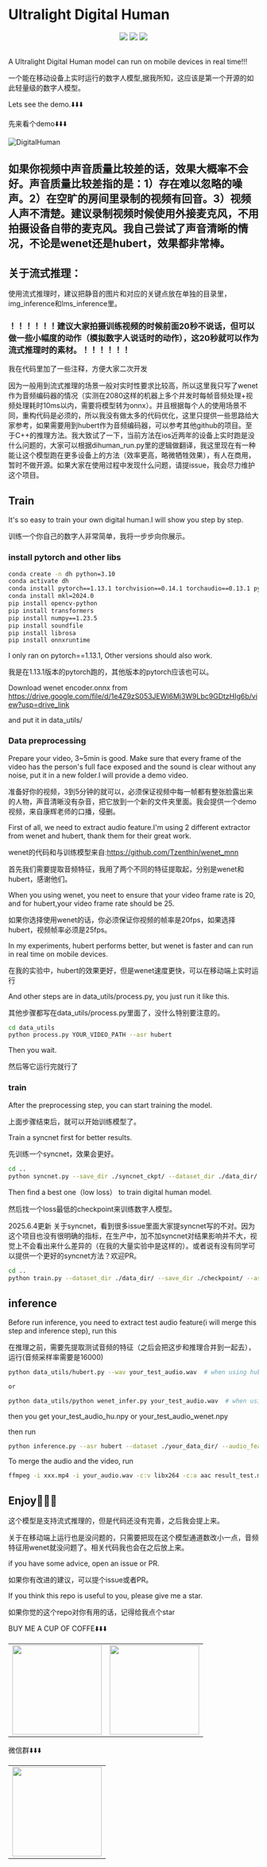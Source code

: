 # Ultralight Digital Human

<p align="center">
    <a href="./LICENSE"><img src="https://img.shields.io/badge/license-Apache%202-dfd.svg"></a>
    <a href=""><img src="https://img.shields.io/badge/python-3.10-aff.svg"></a>
    <a href="https://github.com/anliyuan/Ultralight-Digital-Human/stargazers"><img src="https://img.shields.io/github/stars/anliyuan/Ultralight-Digital-Human?color=ccf"></a>
  <br>
    <br>
</p>

A Ultralight Digital Human model can run on mobile devices in real time!!!

一个能在移动设备上实时运行的数字人模型,据我所知，这应该是第一个开源的如此轻量级的数字人模型。

Lets see the demo.⬇️⬇️⬇️

先来看个demo⬇️⬇️⬇️

![DigitalHuman](https://github.com/user-attachments/assets/9d0b37ee-2076-4b4f-93ba-eb939a9fb427)

## 如果你视频中声音质量比较差的话，效果大概率不会好。声音质量比较差指的是：1）存在难以忽略的噪声。2）在空旷的房间里录制的视频有回音。3）视频人声不清楚。建议录制视频时候使用外接麦克风，不用拍摄设备自带的麦克风。我自己尝试了声音清晰的情况，不论是wenet还是hubert，效果都非常棒。

## 关于流式推理：

使用流式推理时，建议把静音的图片和对应的关键点放在单独的目录里，img_inference和lms_inference里。

### ！！！！！！建议大家拍摄训练视频的时候前面20秒不说话，但可以做一些小幅度的动作（模拟数字人说话时的动作），这20秒就可以作为流式推理时的素材。！！！！！！

我在代码里加了一些注释，方便大家二次开发

因为一般用到流式推理的场景一般对实时性要求比较高，所以这里我只写了wenet作为音频编码器的情况（实测在2080这样的机器上多个并发时每帧音频处理+视频处理耗时10ms以内，需要将模型转为onnx）。并且根据每个人的使用场景不同，重构代码是必须的，所以我没有做太多的代码优化，这里只提供一些思路给大家参考，如果需要用到hubert作为音频编码器，可以参考其他github的项目。至于C++的推理方法。我大致试了一下，当前方法在ios近两年的设备上实时跑是没什么问题的，大家可以根据dihuman_run.py里的逻辑做翻译，我这里现在有一种能让这个模型跑在更多设备上的方法（效率更高，略微牺牲效果），有人在商用，暂时不做开源。如果大家在使用过程中发现什么问题，请提issue，我会尽力维护这个项目。

## Train

It's so easy to train your own digital human.I will show you step by step.

训练一个你自己的数字人非常简单，我将一步步向你展示。

### install pytorch and other libs

``` bash
conda create -n dh python=3.10
conda activate dh
conda install pytorch==1.13.1 torchvision==0.14.1 torchaudio==0.13.1 pytorch-cuda=11.7 -c pytorch -c nvidia
conda install mkl=2024.0
pip install opencv-python
pip install transformers
pip install numpy==1.23.5
pip install soundfile
pip install librosa
pip install onnxruntime
```

I only ran on pytorch==1.13.1, Other versions should also work.

我是在1.13.1版本的pytorch跑的，其他版本的pytorch应该也可以。

Download wenet encoder.onnx from https://drive.google.com/file/d/1e4Z9zS053JEWl6Mj3W9Lbc9GDtzHIg6b/view?usp=drive_link 

and put it in data_utils/

### Data preprocessing

Prepare your video, 3~5min is good. Make sure that every frame of the video has the person's full face exposed and the sound is clear without any noise, put it in a new folder.I will provide a demo video.

准备好你的视频，3到5分钟的就可以，必须保证视频中每一帧都有整张脸露出来的人物，声音清晰没有杂音，把它放到一个新的文件夹里面。我会提供一个demo视频，来自康辉老师的口播，侵删。

First of all, we need to extract audio feature.I'm using 2 different extractor from wenet and hubert, thank them for their great work.

wenet的代码和与训练模型来自:https://github.com/Tzenthin/wenet_mnn

首先我们需要提取音频特征，我用了两个不同的特征提取起，分别是wenet和hubert，感谢他们。

When you using wenet, you neet to ensure that your video frame rate is 20, and for hubert,your video frame rate should be 25.

如果你选择使用wenet的话，你必须保证你视频的帧率是20fps，如果选择hubert，视频帧率必须是25fps。

In my experiments, hubert performs better, but wenet is faster and can run in real time on mobile devices.

在我的实验中，hubert的效果更好，但是wenet速度更快，可以在移动端上实时运行

And other steps are in data_utils/process.py, you just run it like this.

其他步骤都写在data_utils/process.py里面了，没什么特别要注意的。

``` bash
cd data_utils
python process.py YOUR_VIDEO_PATH --asr hubert
```

Then you wait.

然后等它运行完就行了

### train

After the preprocessing step, you can start training the model.

上面步骤结束后，就可以开始训练模型了。

Train a syncnet first for better results.

先训练一个syncnet，效果会更好。

``` bash
cd ..
python syncnet.py --save_dir ./syncnet_ckpt/ --dataset_dir ./data_dir/ --asr hubert
```

Then find a best one（low loss） to train digital human model.

然后找一个loss最低的checkpoint来训练数字人模型。

2025.6.4更新
关于syncnet，看到很多issue里面大家提syncnet写的不对。因为这个项目也没有很明确的指标，在生产中，加不加syncnet对结果影响并不大，视觉上不会看出来什么差异的（在我的大量实验中是这样的）。或者说有没有同学可以提供一个更好的syncnet方法？欢迎PR。

``` bash
cd ..
python train.py --dataset_dir ./data_dir/ --save_dir ./checkpoint/ --asr hubert --use_syncnet --syncnet_checkpoint syncnet_ckpt
```

## inference

Before run inference, you need to extract test audio feature(i will merge this step and inference step), run this

在推理之前，需要先提取测试音频的特征（之后会把这步和推理合并到一起去），运行(音频采样率需要是16000)

``` bash
python data_utils/hubert.py --wav your_test_audio.wav  # when using hubert

or

python data_utils/python wenet_infer.py your_test_audio.wav  # when using wenet
```

then you get your_test_audio_hu.npy or your_test_audio_wenet.npy

then run
``` bash
python inference.py --asr hubert --dataset ./your_data_dir/ --audio_feat your_test_audio_hu.npy --save_path xxx.mp4 --checkpoint your_trained_ckpt.pth
```

To merge the audio and the video, run

``` bash
ffmpeg -i xxx.mp4 -i your_audio.wav -c:v libx264 -c:a aac result_test.mp4
```

## Enjoy🎉🎉🎉

这个模型是支持流式推理的，但是代码还没有完善，之后我会提上来。

关于在移动端上运行也是没问题的，只需要把现在这个模型通道数改小一点，音频特征用wenet就没问题了。相关代码我也会在之后放上来。

if you have some advice, open an issue or PR.

如果你有改进的建议，可以提个issue或者PR。

If you think this repo is useful to you, please give me a star.

如果你觉的这个repo对你有用的话，记得给我点个star

BUY ME A CUP OF COFFE⬇️⬇️⬇️
<table>
  <tr>
    <td><img src="demo/15bef5a6d08434c0d70f0ba39bb14fc0.JPG" width="180"/></td>
    <td><img src="demo/36d2896f13bee68247de6ccc89b17a94.JPG" width="180"/></td>
  </tr>
</table>

微信群⬇️⬇️⬇️
<table>
  <tr>
    <td><img src="demo/wechat.jpeg" width="180"/></td>
  </tr>
</table>

